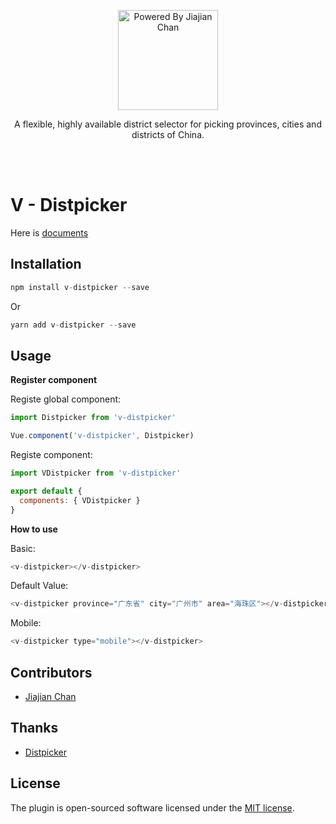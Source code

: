 <p align="center">
<img src="https://pigjian.com/images/v-distpicker.png" alt="Powered By Jiajian Chan" width="160">
</p>

<p align="center">A flexible, highly available district selector for picking provinces, cities and districts of China.</p>

<p align="center">
  <br>
  <br>
</p>

# V - Distpicker

Here is [documents](http://distpicker.pigjian.com/)

## Installation

```javascript
npm install v-distpicker --save
```

Or

```javascript
yarn add v-distpicker --save
```

## Usage

**Register component**

Registe global component:

```javascript
import Distpicker from 'v-distpicker'

Vue.component('v-distpicker', Distpicker)
```

Registe component:

```javascript
import VDistpicker from 'v-distpicker'

export default {
  components: { VDistpicker }
}
```

**How to use**

Basic:

```javascript
<v-distpicker></v-distpicker>
```

Default Value:

```javascript
<v-distpicker province="广东省" city="广州市" area="海珠区"></v-distpicker>
```

Mobile:

```javascript
<v-distpicker type="mobile"></v-distpicker>
```

## Contributors

- [Jiajian Chan](http://github.com/jcc)

## Thanks

- [Distpicker](https://github.com/fengyuanchen/distpicker)

## License

The plugin is open-sourced software licensed under the [MIT license](http://opensource.org/licenses/MIT).
